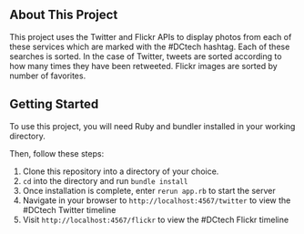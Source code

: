 ## About This Project

This project uses the Twitter and Flickr APIs to display photos from each of these services which are marked with the #DCtech hashtag. Each of these searches is sorted. In the case of Twitter, tweets are sorted according to how many times they have been retweeted. Flickr images are sorted by number of favorites.

## Getting Started

To use this project, you will need Ruby and bundler installed in your working directory.

Then, follow these steps:

1. Clone this repository into a directory of your choice.
2. `cd` into the directory and run `bundle install`
3. Once installation is complete, enter `rerun app.rb` to start the server
4. Navigate in your browser to `http://localhost:4567/twitter` to view the #DCtech Twitter timeline
5. Visit `http://localhost:4567/flickr` to view the #DCtech Flickr timeline
